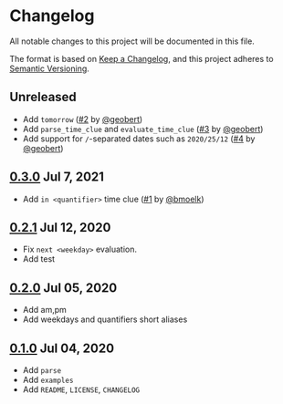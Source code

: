 # Changelog

All notable changes to this project will be documented in this file.

The format is based on [Keep a Changelog](https://keepachangelog.com/en/1.0.0/),
and this project adheres to [Semantic Versioning](https://semver.org/spec/v2.0.0.html).

## Unreleased

* Add `tomorrow` ([#2](https://github.com/PicoJr/htp/pull/2) by [@geobert](https://github.com/Geobert))
* Add `parse_time_clue` and `evaluate_time_clue` ([#3](https://github.com/PicoJr/htp/pull/3) by [@geobert](https://github.com/Geobert))
* Add support for `/`-separated dates such as `2020/25/12` ([#4](https://github.com/PicoJr/htp/pull/4) by [@geobert](https://github.com/Geobert))

## [0.3.0](https://crates.io/crates/htp/0.3.0) Jul 7, 2021

* Add `in <quantifier>` time clue ([#1](https://github.com/PicoJr/htp/pull/1) by [@bmoelk](https://github.com/bmoelk))

## [0.2.1](https://crates.io/crates/htp/0.2.1) Jul 12, 2020

* Fix `next <weekday>` evaluation.
* Add test

## [0.2.0](https://crates.io/crates/htp/0.2.0) Jul 05, 2020

* Add am,pm
* Add weekdays and quantifiers short aliases

## [0.1.0](https://crates.io/crates/htp/0.1.0) Jul 04, 2020

* Add `parse`
* Add `examples`
* Add `README`, `LICENSE`, `CHANGELOG`
